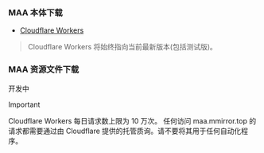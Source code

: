 ### MAA  本体下载
- [Cloudflare Workers](maa.mmirror.top)
>Cloudflare Workers 将始终指向当前最新版本(包括测试版)。

### MAA 资源文件下载
开发中

>[!IMPORTANT]
Cloudflare Workers 每日请求数上限为 10 万次。
任何访问 maa.mmirror.top 的请求都需要通过由 Cloudflare 提供的托管质询。请不要将其用于任何自动化程序。